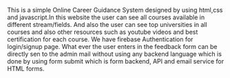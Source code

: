 This is a simple Online Career Guidance System designed by using html,css and javascript.In this website the user can see all courses available in different stream/fields.
And also the user can see top universities in all courses and also other resources such as youtube videos and best certification for each course.
We have firebase Authentication for login/signup page.
What ever the user enters in the feedback form can be directly sen to the admin mail without using any backend language which is done by using form submit which is form backend, API and email service for HTML forms. 
